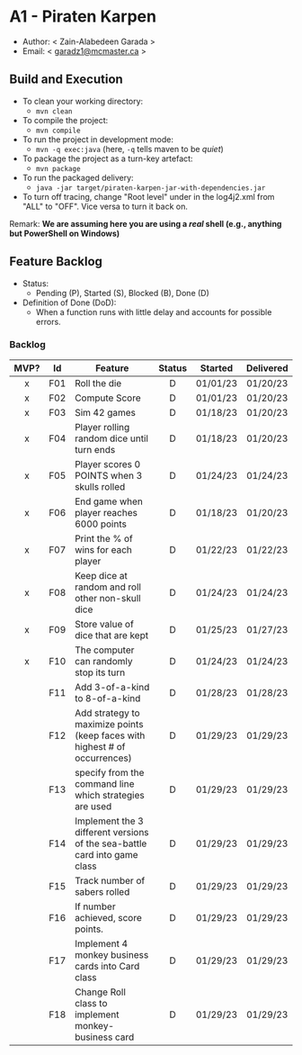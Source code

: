 # A1 - Piraten Karpen

  * Author: < Zain-Alabedeen Garada >
  * Email: < garadz1@mcmaster.ca >

## Build and Execution

  * To clean your working directory:
    * `mvn clean`
  * To compile the project:
    * `mvn compile`
  * To run the project in development mode:
    * `mvn -q exec:java` (here, `-q` tells maven to be _quiet_)
  * To package the project as a turn-key artefact:
    * `mvn package`
  * To run the packaged delivery:
    * `java -jar target/piraten-karpen-jar-with-dependencies.jar` 
  * To turn off tracing, change "Root level" under <Loggers> in the log4j2.xml from "ALL" to "OFF". Vice versa to turn it back on.

Remark: **We are assuming here you are using a _real_ shell (e.g., anything but PowerShell on Windows)**

## Feature Backlog

 * Status: 
   * Pending (P), Started (S), Blocked (B), Done (D)
 * Definition of Done (DoD):
   * When a function runs with little delay and accounts for possible errors.

### Backlog 

| MVP? | Id  | Feature  | Status  |  Started  | Delivered |
| :-:  |:-:  |---       | :-:     | :-:       | :-:       |
| x   | F01 | Roll the die |  D | 01/01/23 | 01/20/23 |
| x   | F02 | Compute Score |  D | 01/01/23 | 01/20/23 |
| x   | F03 | Sim 42 games  |  D  |  01/18/23 | 01/20/23 |
| x   | F04 | Player rolling random dice until turn ends |  D  | 01/18/23 | 01/20/23 |
| x   | F05 | Player scores 0 POINTS when 3 skulls rolled |  D  | 01/24/23 | 01/24/23 |
| x   | F06 | End game when player reaches 6000 points |  D  | 01/18/23 | 01/20/23 |
| x   | F07 | Print the % of wins for each player | D | 01/22/23 | 01/22/23 |
| x   | F08 | Keep dice at random and roll other non-skull dice | D | 01/24/23 | 01/24/23 |
| x   | F09 | Store value of dice that are kept | D | 01/25/23 |  01/27/23  |
| x   | F10 | The computer can randomly stop its turn | D | 01/24/23 | 01/24/23 |
|     | F11 | Add 3-of-a-kind to 8-of-a-kind | D  |  01/28/23  | 01/28/23 |
|     | F12 | Add strategy to maximize points (keep faces with highest # of occurrences) | D  | 01/29/23   | 01/29/23 |
|     | F13 | specify from the command line which strategies are used | D  | 01/29/23   | 01/29/23  |
|     | F14 | Implement the 3 different versions of the sea-battle card into game class | D | 01/29/23   | 01/29/23 |
|     | F15 | Track number of sabers rolled | D | 01/29/23   | 01/29/23 |
|     | F16 | If number achieved, score points.  | D | 01/29/23   | 01/29/23 |
|     | F17 | Implement 4 monkey business cards into Card class  | D | 01/29/23   | 01/29/23 |
|     | F18 |  Change Roll class to implement monkey-business card | D | 01/29/23   | 01/29/23 |